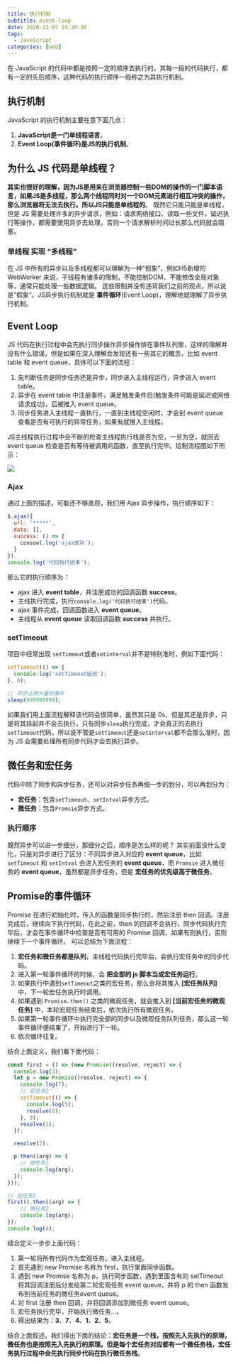 ```yaml
---
title: 执行机制
subtitle: event-loop
date: 2020-11-07 14:20:36
tags:
  - JavaScript
categories: [web]
---
```

在 JavaScript 的代码中都是按照一定的顺序去执行的，其每一段的代码执行，都有一定的先后顺序，这种代码的执行顺序一般称之为其执行机制。

<!-- more -->
## 执行机制
JavaScript 的执行机制主要在意下面几点：
1. **JavaScript是一门单线程语言**。
2. **Event Loop(事件循环)是JS的执行机制**。

## 为什么 JS 代码是单线程？
**其实也很好的理解，因为JS是用来在浏览器控制一些DOM的操作的一门脚本语言，如果JS是多线程，那么两个线程同时对一个DOM元素进行相互冲突的操作，那么浏览器将无法去执行。所以JS只能是单线程的**。
既然它只能只能是单线程，但是 JS 需要处理许多的异步请求，例如：请求网络接口、读取一些文件，延迟执行等操作，都需要使用异步去处理，否则一个请求解析时间过长那么代码就会阻塞。
### 单线程 实现 “多线程”
在 JS 中所有的异步以及多线程都可以理解为一种”假象“，例如H5新增的 WebWorker 来说，子线程有诸多的限制，不能控制DOM、不能修改全局对象等，通常只能处理一些数据逻辑。
这些限制并没有违背我们之前的观点，所以说是”假象“。JS异步执行机制就是 **事件循环**(Event Loop)，理解他就理解了异步执行机制。
## Event Loop
JS 代码在执行过程中会先执行同步操作异步操作排在事件队列里，这样的理解并没有什么错误，但是如果在深入理解会发现还有一些其它的概念，比如 event table 和 event queue，具体可以下面的流程：

1. 先判断任务是同步任务还是异步，同步进入主线程运行，异步进入 event table。
2. 异步在 event table 中注册事件，满足触发条件后(触发条件可能是延迟或网络请求成功)，后被推入 event queue。
3. 同步任务进入主线程一直执行，一直到主线程空闲时，才会到 event queue  查看是否有可执行的异常任务，如果有就推入主线程。

JS主线程执行过程中会不断的检查主线程执行栈是否为空，一旦为空，就回去 event queue 检查是否有等待被调用的函数，直至执行完毕。绘制流程图如下所示：

![](https://img.bipch.cn/2021/02/03/56e4181bd3a21.png)

### Ajax
通过上面的描述，可能还不够直观，我们用 Ajax 异步操作，执行顺序如下：
```javascript
$.ajax({
  url: '*****',
  data: [],
  success: () => {
    consoel.log('ajax成功');
  }
})
console.log('代码执行结束');
```
那么它的执行顺序为：
- ajax 进入  **event table**，并注册成功的回调函数 **success**。
- 主线执行完成，执行`console.log('代码执行结束')`代码。
- ajax 事件完成，回调函数进入 **event queue**。
- 主线程从 **event queue** 读取回调函数 **success** 并执行。

### setTimeout
项目中经常出现 `setTimeout`或者`setinterval`并不是特别准时，例如下面代码：
```javascript
setTimeout(() => {
  console.log('setTimeout延迟');
}, 0);

// 同步占用大量的事件
sleep(999999999);
```
如果我们用上面流程解释该代码会很简单，虽然其只是 0s，但是其还是异步，只是将其挂起并不会去执行，只有同步`sleep`执行完成，才会真正的去执行`setTimeout`代码，所以说不管是`setTimeout`还是`setinterval`都不会那么准时，因为 JS 会需要处理所有同步代码才会去执行异步。
## 微任务和宏任务
代码中除了同步和异步任务，还可以对异步任务再细一步的划分，可以再划分为：
- **宏任务**：包含`setTimeout`、`setIntval`异步方式。
- **微任务**：包含`Promsie`异步方式。

### 执行顺序
既然异步可以进一步细分，那细分之后，顺序是怎么样的呢？
其实前面没什么变化，只是对异步进行了区分：不同异步进入对应的 **event queue**，比如 `setTimeout` 和 `setIntval` 会进入宏任务的 **event queue**，而 `Promsie` 进入微任务的 **event queue**，虽然都是异步任务，但是 **宏任务的优先级高于微任务**。
## Promise的事件循环
Promise 在进行初始化时，传入的函数是同步执行的，然后注册 then 回调。注册完成后，继续向下执行代码，在此之前，then 的回调不会执行，同步代码执行完毕后，才会在事件循环中检查是否有可用的 Promise 回调，如果有则执行，否则继续下一个事件循环。
可以总结为下面流程：

1. **宏任务和微任务都是队列**，主线程代码执行完毕后，会执行宏任务中的同步代码。
2. 进入第一轮事件循环的时候，会 **把全部的 js 脚本当成宏任务运行**。
3. 如果执行中遇到`setTimeout`之类的宏任务，那么会将其推入 **[宏任务队列]** 中，下一轮宏任务执行时调用。
4. 如果遇到 `Promise.then()` 之类的微观任务，就会推入到 **[当前宏任务的微观任务]** 中，本轮宏观任务结束后，依次执行所有微观任务。
5. 如果第一轮事件循环中执行完全部的同步以及微观任务队列任务，那么这一轮事件循环便结束了，开始进行下一轮。
6. 依次循环往复。

结合上面定义，我们看下面代码：
```javascript
const first = () => (new Promise((resolve, reject) => {
  console.log(3);
  let p = new Promise((resolve, reject) => {
    console.log(7);
    // 宏任务2
    setTimeout(() => {
      console.log(5);
      resolve(6);
    }, 0);
    resolve(1);
  });

  resolve(2);

  p.then((arg) => {
    // 微任务1
    console.log(arg);
  });
}));

// 宏任务1
first().then((arg) => {
    // 微任务2
    console.log(arg);
});
console.log(4);
```
结合定义一步步上面代码：
1. 第一轮将所有代码作为宏观任务，进入主线程。
2. 首先遇到 new Promise 名称为 first，执行里面同步函数。
3. 遇到 new Promise 名称为 p，执行同步函数，遇到里面含有的 setTimeout 将其回调注册后分发给第二轮宏观任务 event queue，并将 p 的 then 函数发布到当前任务的微任务event queue。
4. 对 first 注册 then 回调，并将回调添加到微任务 event queue。
5. 宏任务执行完毕，开始执行微任务...。
6. 得出结果为：**3**、**7**、**4**、**1**、**2**、**5**。

结合上面叙述，我们得出下面的结论：**宏任务是一个栈，按照先入先执行的原理，微任务也是按照先入先执行的原理。但是每个宏任务对应都有一个微任务栈，宏任务执行过程中会先执行同步代码在执行微任务栈**。